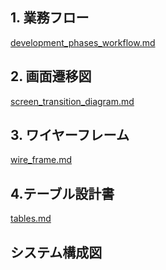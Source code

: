 ## 1. 業務フロー

[development_phases_workflow.md](https://github.com/aratetete0619/NexusX/blob/main/documents/develpment_phases_workflow.md)

## 2. 画面遷移図

[screen_transition_diagram.md](https://github.com/aratetete0619/NexusX/blob/main/documents/screen_transition_diagram.md)

## 3. ワイヤーフレーム

[wire_frame.md](https://github.com/aratetete0619/NexusX/blob/main/documents/wire_frame.md)

## 4.テーブル設計書

[tables.md](https://github.com/aratetete0619/NexusX/blob/main/documents/tables.md)

## システム構成図

